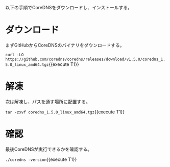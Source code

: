 以下の手順でCoreDNSをダウンロードし、インストールする。

# ダウンロード
まずGitHubからCoreDNSのバイナリをダウンロードする。

`curl -LO https://github.com/coredns/coredns/releases/download/v1.5.0/coredns_1.5.0_linux_amd64.tgz`{{execute T1}}

# 解凍
次は解凍し、パスを通す場所に配置する。

`tar -zxvf coredns_1.5.0_linux_amd64.tgz`{{execute T1}}

# 確認
最後CoreDNSが実行できるかを確認する。

`./coredns -version`{{execute T1}}
